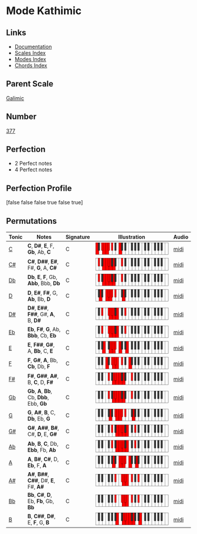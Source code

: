 # Mode Kathimic

## Links

- [Documentation](index.md)
- [Scales Index](Scales.md)
- [Modes Index](Modes.md)
- [Chords Index](Chords.md)

## Parent Scale

[Galimic](ScaleGalimic.md)

## Number

[377](https://ianring.com/musictheory/scales/377)

## Perfection

- 2 Perfect notes
- 4 Perfect notes

## Perfection Profile

[false false false true false true]

## Permutations

| Tonic | Notes | Signature | Illustration | Audio |
|-------|-------|-----------|--------------|-------|
| [C](ModeCNaturalKathimic.md) | **C**, **D#**, **E**, F, **Gb**, Ab, **C** | C | ![CNaturalKathimic](ModeCNaturalKathimic.png) | [midi](https://github.com/edipermadi/music/blob/main/docs/ModeCNaturalKathimic.mid?raw=true) |
| [C#](ModeCSharpKathimic.md) | **C#**, **D##**, **E#**, F#, **G**, A, **C#** | C | ![CSharpKathimic](ModeCSharpKathimic.png) | [midi](https://github.com/edipermadi/music/blob/main/docs/ModeCSharpKathimic.mid?raw=true) |
| [Db](ModeDFlatKathimic.md) | **Db**, **E**, **F**, Gb, **Abb**, Bbb, **Db** | C | ![DFlatKathimic](ModeDFlatKathimic.png) | [midi](https://github.com/edipermadi/music/blob/main/docs/ModeDFlatKathimic.mid?raw=true) |
| [D](ModeDNaturalKathimic.md) | **D**, **E#**, **F#**, G, **Ab**, Bb, **D** | C | ![DNaturalKathimic](ModeDNaturalKathimic.png) | [midi](https://github.com/edipermadi/music/blob/main/docs/ModeDNaturalKathimic.mid?raw=true) |
| [D#](ModeDSharpKathimic.md) | **D#**, **E##**, **F##**, G#, **A**, B, **D#** | C | ![DSharpKathimic](ModeDSharpKathimic.png) | [midi](https://github.com/edipermadi/music/blob/main/docs/ModeDSharpKathimic.mid?raw=true) |
| [Eb](ModeEFlatKathimic.md) | **Eb**, **F#**, **G**, Ab, **Bbb**, Cb, **Eb** | C | ![EFlatKathimic](ModeEFlatKathimic.png) | [midi](https://github.com/edipermadi/music/blob/main/docs/ModeEFlatKathimic.mid?raw=true) |
| [E](ModeENaturalKathimic.md) | **E**, **F##**, **G#**, A, **Bb**, C, **E** | C | ![ENaturalKathimic](ModeENaturalKathimic.png) | [midi](https://github.com/edipermadi/music/blob/main/docs/ModeENaturalKathimic.mid?raw=true) |
| [F](ModeFNaturalKathimic.md) | **F**, **G#**, **A**, Bb, **Cb**, Db, **F** | C | ![FNaturalKathimic](ModeFNaturalKathimic.png) | [midi](https://github.com/edipermadi/music/blob/main/docs/ModeFNaturalKathimic.mid?raw=true) |
| [F#](ModeFSharpKathimic.md) | **F#**, **G##**, **A#**, B, **C**, D, **F#** | C | ![FSharpKathimic](ModeFSharpKathimic.png) | [midi](https://github.com/edipermadi/music/blob/main/docs/ModeFSharpKathimic.mid?raw=true) |
| [Gb](ModeGFlatKathimic.md) | **Gb**, **A**, **Bb**, Cb, **Dbb**, Ebb, **Gb** | C | ![GFlatKathimic](ModeGFlatKathimic.png) | [midi](https://github.com/edipermadi/music/blob/main/docs/ModeGFlatKathimic.mid?raw=true) |
| [G](ModeGNaturalKathimic.md) | **G**, **A#**, **B**, C, **Db**, Eb, **G** | C | ![GNaturalKathimic](ModeGNaturalKathimic.png) | [midi](https://github.com/edipermadi/music/blob/main/docs/ModeGNaturalKathimic.mid?raw=true) |
| [G#](ModeGSharpKathimic.md) | **G#**, **A##**, **B#**, C#, **D**, E, **G#** | C | ![GSharpKathimic](ModeGSharpKathimic.png) | [midi](https://github.com/edipermadi/music/blob/main/docs/ModeGSharpKathimic.mid?raw=true) |
| [Ab](ModeAFlatKathimic.md) | **Ab**, **B**, **C**, Db, **Ebb**, Fb, **Ab** | C | ![AFlatKathimic](ModeAFlatKathimic.png) | [midi](https://github.com/edipermadi/music/blob/main/docs/ModeAFlatKathimic.mid?raw=true) |
| [A](ModeANaturalKathimic.md) | **A**, **B#**, **C#**, D, **Eb**, F, **A** | C | ![ANaturalKathimic](ModeANaturalKathimic.png) | [midi](https://github.com/edipermadi/music/blob/main/docs/ModeANaturalKathimic.mid?raw=true) |
| [A#](ModeASharpKathimic.md) | **A#**, **B##**, **C##**, D#, **E**, F#, **A#** | C | ![ASharpKathimic](ModeASharpKathimic.png) | [midi](https://github.com/edipermadi/music/blob/main/docs/ModeASharpKathimic.mid?raw=true) |
| [Bb](ModeBFlatKathimic.md) | **Bb**, **C#**, **D**, Eb, **Fb**, Gb, **Bb** | C | ![BFlatKathimic](ModeBFlatKathimic.png) | [midi](https://github.com/edipermadi/music/blob/main/docs/ModeBFlatKathimic.mid?raw=true) |
| [B](ModeBNaturalKathimic.md) | **B**, **C##**, **D#**, E, **F**, G, **B** | C | ![BNaturalKathimic](ModeBNaturalKathimic.png) | [midi](https://github.com/edipermadi/music/blob/main/docs/ModeBNaturalKathimic.mid?raw=true) |
